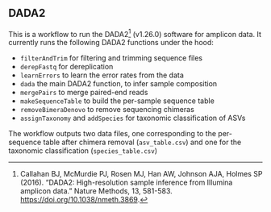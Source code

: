 ## DADA2

This is a workflow to run the DADA2[^1] (v1.26.0) software for amplicon data.
It currently runs the following DADA2 functions under the hood:

- `filterAndTrim` for filtering and trimming sequence files
- `derepFastq` for dereplication
- `learnErrors` to learn the error rates from the data
- `dada` the main DADA2 function, to infer sample composition
- `mergePairs` to merge paired-end reads
- `makeSequenceTable` to build the per-sample sequence table
- `removeBimeraDenovo` to remove sequencing chimeras
- `assignTaxonomy` and `addSpecies` for taxonomic classification of ASVs

The workflow outputs two data files, one corresponding to the per-sequence table after chimera removal
(`asv_table.csv`) and one for the taxonomic classification (`species_table.csv`)

[^1]:
    Callahan BJ, McMurdie PJ, Rosen MJ, Han AW, Johnson AJA, Holmes SP (2016).
    “DADA2: High-resolution sample inference from Illumina amplicon data.”
    Nature Methods, 13, 581-583. https://doi.org/10.1038/nmeth.3869.
